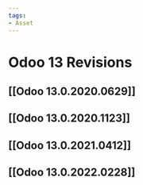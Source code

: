 ```yaml
---
tags:
- Asset
---
```

# Odoo 13 Revisions

## [[Odoo 13.0.2020.0629]]

## [[Odoo 13.0.2020.1123]]

## [[Odoo 13.0.2021.0412]]

## [[Odoo 13.0.2022.0228]]